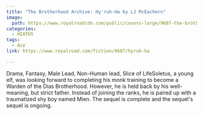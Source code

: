 ```yaml
---
title: "The Brotherhood Archive: Hy'ruh-Ha by LJ McEachern"
image:
  path: https://www.royalroadcdn.com/public/covers-large/9687-the-brotherhood-archive-hyruh-harevised.jpg
categories:
  - HIATUS
tags:
  - Ace
link: https://www.royalroad.com/fiction/9687/hyruh-ha

---
```

Drama, Fantasy, Male Lead, Non-Human lead, Slice of LifeSoletus, a young elf, was looking forward to completing his monk training to become a Warden of the Dias Brotherhood. However, he is held back by his well-meaning, but strict father. Instead of joining the ranks, he is paired up with a traumatized shy boy named Mien. The sequel  is complete and the sequel's sequel is ongoing.


